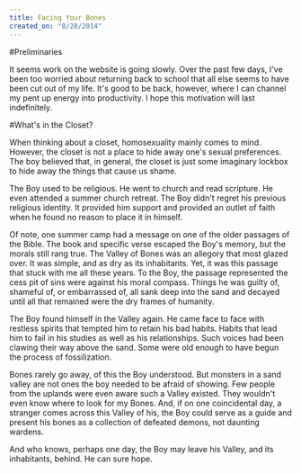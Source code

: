 ```yaml
---
title: Facing Your Bones
created_on: "8/28/2014"
---
```


#Preliminaries

It seems work on the website is going slowly. Over the past few days, I've been too worried about returning back to school that all else seems to have been cut out of my life. It's good to be back, however, where I can channel my pent up energy into productivity. I hope this motivation will last indefinitely.

#What's in the Closet?

When thinking about a closet, homosexuality mainly comes to mind. However, the closet is not a place to hide away one's sexual preferences. The boy believed that, in general, the closet is just some imaginary lockbox to hide away the things that cause us shame.

The Boy used to be religious. He went to church and read scripture. He even attended a summer church retreat. The Boy didn't regret his previous religious identity. It provided him support and provided an outlet of faith when he found no reason to place it in himself.

Of note, one summer camp had a message on one of the older passages of the Bible. The book and specific verse escaped the Boy's memory, but the morals still rang true. The Valley of Bones was an allegory that most glazed over. It was simple, and as dry as its inhabitants. Yet, it was this passage that stuck with me all these years. To the Boy, the passage represented the cess pit of sins were against his moral compass. Things he was guilty of, shameful of, or embarrassed of, all sank deep into the sand and decayed until all that remained were the dry frames of humanity.

The Boy found himself in the Valley again. He came face to face with restless spirits that tempted him to retain his bad habits. Habits that lead him to fail in his studies as well as his relationships. Such voices had been clawing their way above the sand. Some were old enough to have begun the process of fossilization.

Bones rarely go away, of this the Boy understood. But monsters in a sand valley are not ones the boy needed to be afraid of showing. Few people from the uplands were even aware such a Valley existed. They wouldn't even know where to look for my Bones. And, if on one coincidental day, a stranger comes across this Valley of his, the Boy could serve as a guide and present his bones as a collection of defeated demons, not daunting wardens.

And who knows, perhaps one day, the Boy may leave his Valley, and its inhabitants, behind. He can sure hope.
